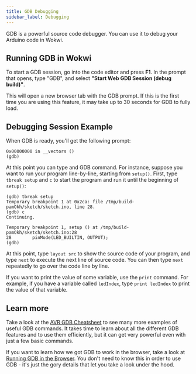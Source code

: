 ```yaml
---
title: GDB Debugging
sidebar_label: Debugging
---
```


GDB is a powerful source code debugger. You can use it to debug your Arduino code in Wokwi.

## Running GDB in Wokwi

To start a GDB session, go into the code editor and press **F1**. In the prompt that opens, type "GDB",
and select **"Start Web GDB Session (debug build)"**.

This will open a new browser tab with the GDB prompt. If this is the first time you are using this
feature, it may take up to 30 seconds for GDB to fully load.

## Debugging Session Example

When GDB is ready, you'll get the following prompt:

```
0x00000000 in __vectors ()
(gdb)
```

At this point you can type and GDB command. For instance, suppose you want to run your program
line-by-line, starting from `setup()`. First, type `tbreak setup` and `c` to start the program
and run it until the beginning of `setup()`:

```
(gdb) tbreak setup
Temporary breakpoint 1 at 0x2ca: file /tmp/build-pamOkh/sketch/sketch.ino, line 28.
(gdb) c
Continuing.

Temporary breakpoint 1, setup () at /tmp/build-pamOkh/sketch/sketch.ino:28
28        pinMode(LED_BUILTIN, OUTPUT);
(gdb)
```

At this point, type `layout src` to show the source code of your program, and type
`next` to execute the next line of source code. You can then type `next` repeatedly
to go over the code line by line.

If you want to print the value of some variable, use the `print` command. For example,
if you have a variable called `ledIndex`, type `print ledIndex` to print the value
of that variable.

## Learn more

Take a look at the [AVR GDB Cheatsheet](https://blog.wokwi.com/gdb-avr-arduino-cheatsheet/) to see
many more examples of useful GDB commands. It takes time to learn about all the different GDB features
and to use them efficiently, but it can get very powerful even with just a few basic commands.

If you want to learn how we got GDB to work in the browser, take a look at [Running GDB in the Browser](https://blog.wokwi.com/running-gdb-in-the-browser/). You don't need to know this in order to use GDB - it's just the gory details that let you take a look under the hood.
